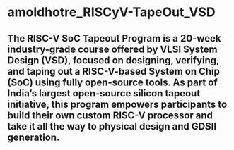 # amoldhotre_RISCyV-TapeOut_VSD
## The RISC-V SoC Tapeout Program is a 20-week industry-grade course offered by VLSI System Design (VSD), focused on designing, verifying, and taping out a RISC-V-based System on Chip (SoC) using fully open-source tools. As part of India’s largest open-source silicon tapeout initiative, this program empowers participants to build their own custom RISC-V processor and take it all the way to physical design and GDSII generation.
